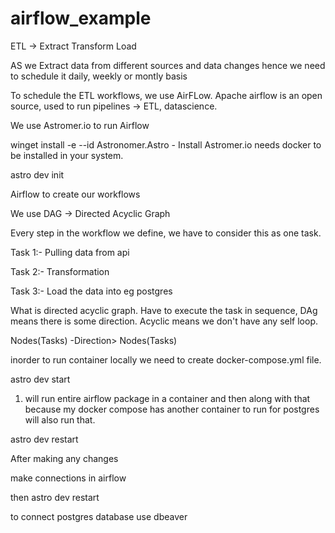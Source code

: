 # airflow_example



ETL -> Extract Transform Load

AS we Extract data from different sources and data changes hence we need to schedule it daily, weekly or montly basis

To schedule the ETL workflows, we use AirFLow. Apache airflow is an open source, used to run pipelines -> ETL, datascience. 

We use Astromer.io to run Airflow


winget install -e --id Astronomer.Astro  - Install Astromer.io needs docker to be installed in your system.

astro dev init


Airflow to create our workflows 

We use DAG -> Directed Acyclic Graph

Every step in the workflow we define, we have to consider this as one task.

Task 1:- Pulling data from api

Task 2:- Transformation

Task 3:- Load the data into eg postgres

What is directed acyclic graph. Have to execute the task in sequence, DAg means there is some direction. Acyclic means we don't have any self loop.

Nodes(Tasks) -Direction> Nodes(Tasks)


inorder to run container locally we need to create docker-compose.yml file.

astro dev start
1. will run entire airflow package in a container and then along with that because my docker compose has another container to run for postgres will also run that.

astro dev restart

After making any changes

make connections in airflow 

then astro dev restart

to connect postgres database use dbeaver 